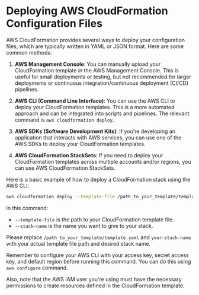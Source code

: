 
# Deploying AWS CloudFormation Configuration Files

AWS CloudFormation provides several ways to deploy your configuration files, which are typically written in YAML or JSON format. Here are some common methods:

1. **AWS Management Console**: You can manually upload your CloudFormation template in the AWS Management Console. This is useful for small deployments or testing, but not recommended for larger deployments or continuous integration/continuous deployment (CI/CD) pipelines.

2. **AWS CLI (Command Line Interface)**: You can use the AWS CLI to deploy your CloudFormation templates. This is a more automated approach and can be integrated into scripts and pipelines. The relevant command is `aws cloudformation deploy`.

3. **AWS SDKs (Software Development Kits)**: If you're developing an application that interacts with AWS services, you can use one of the AWS SDKs to deploy your CloudFormation templates.

4. **AWS CloudFormation StackSets**: If you need to deploy your CloudFormation templates across multiple accounts and/or regions, you can use AWS CloudFormation StackSets.

Here is a basic example of how to deploy a CloudFormation stack using the AWS CLI:

```bash
aws cloudformation deploy --template-file /path_to_your_template/template.yaml --stack-name your-stack-name
```

In this command:
- `--template-file` is the path to your CloudFormation template file.
- `--stack-name` is the name you want to give to your stack.

Please replace `/path_to_your_template/template.yaml` and `your-stack-name` with your actual template file path and desired stack name.

Remember to configure your AWS CLI with your access key, secret access key, and default region before running this command. You can do this using `aws configure` command.

Also, note that the AWS IAM user you're using must have the necessary permissions to create resources defined in the CloudFormation template.
